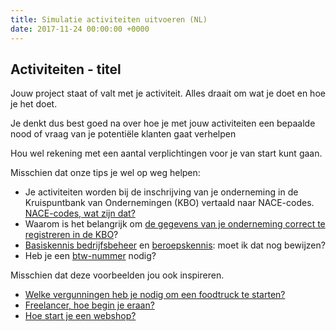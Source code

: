 ```yaml
---
title: Simulatie activiteiten uitvoeren (NL)
date: 2017-11-24 00:00:00 +0000
---
```

## Activiteiten - titel

Jouw project staat of valt met je activiteit. Alles draait om wat je doet en hoe je het doet.

Je denkt dus best goed na over hoe je met jouw activiteiten een bepaalde nood of vraag van je potentiële klanten gaat verhelpen 

Hou wel rekening met een aantal verplichtingen voor je van start kunt gaan.

Misschien dat onze tips je wel op weg helpen:

* Je activiteiten worden bij de inschrijving van je onderneming in de Kruispuntbank van Ondernemingen (KBO) vertaald naar NACE-codes.  [NACE-codes, wat zijn dat? ](https://www.xerius.be/nacebel-codes-je-activiteiten-registreren-in-de-kbo)
* Waarom is het belangrijk om [de gegevens van je onderneming correct te registreren in de KBO](http://blog.xerius.be/zelfstandigen/waarom-correcte-bedrijfsgegevens-in-de-kbo-cruciaal-zijn)? 
* [Basiskennis bedrijfsbeheer](https://www.xerius.be/zelfstandigen/start-eigen-zaak/basiskennis-bedrijfsbeheer/) en [beroepskennis](https://www.xerius.be/zelfstandigen/start-eigen-zaak/beroepskennis/): moet ik dat nog bewijzen?
* Heb je een [btw-nummer](https://www.xerius.be/btw-voor-starters-wat-moet-je-weten) nodig?

Misschien dat deze voorbeelden jou ook inspireren.

* [Welke vergunningen heb je nodig om een foodtruck te starten?](https://www.xerius.be/blog/welke-vergunningen-heb-je-nodig-om-een-food-truck-te-beginnen)
* [Freelancer, hoe begin je eraan?](https://www.xerius.be/blog/freelancer-worden-hoe-begin-je-eraan/)
* [Hoe start je een webshop?](https://www.xerius.be/blog/een-webshop-starten-hoe-begin-ik-eraan/)